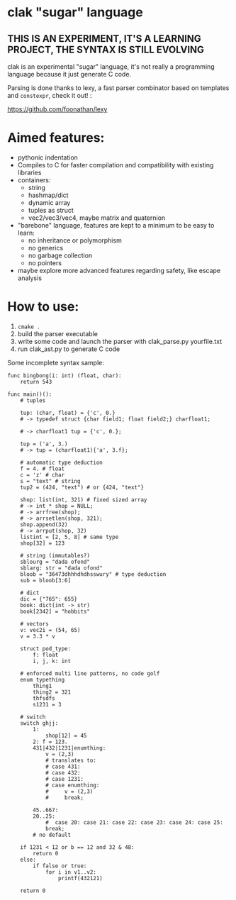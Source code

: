 # clak "sugar" language

## THIS IS AN EXPERIMENT, IT'S A LEARNING PROJECT, THE SYNTAX IS STILL EVOLVING

clak is an experimental "sugar" language, it's not really a programming language because it just generate C code.

Parsing is done thanks to lexy, a fast parser combinator based on templates and `constexpr`, check it out! :

https://github.com/foonathan/lexy

# Aimed features:

* pythonic indentation
* Compiles to C for faster compilation and compatibility with existing libraries
* containers:
    * string
    * hashmap/dict
    * dynamic array
    * tuples as struct
    * vec2/vec3/vec4, maybe matrix and quaternion
* "barebone" language, features are kept to a minimum to be easy to learn:
    * no inheritance or polymorphism
    * no generics
    * no garbage collection
    * no pointers
* maybe explore more advanced features regarding safety, like escape analysis

# How to use:

1. `cmake .`
2. build the parser executable
3. write some code and launch the parser with clak_parse.py yourfile.txt
4. run clak_ast.py to generate C code

Some incomplete syntax sample:

```
func bingbong(i: int) (float, char):
    return 543

func main()():
    # tuples

    tup: (char, float) = {'c', 0.}
    # -> typedef struct {char field1; float field2;} charfloat1;

    # -> charfloat1 tup = {'c', 0.};

    tup = ('a', 3.)
    # -> tup = (charfloat1){'a', 3.f};

    # automatic type deduction
    f = 4. # float
    c = 'z' # char
    s = "text" # string
    tup2 = (424, "text") # or {424, "text"}

    shop: list(int, 321) # fixed sized array
    # -> int * shop = NULL;
    # -> arrfree(shop);
    # -> arrsetlen(shop, 321);
    shop.append(32)
    # -> arrput(shop, 32)
    listint = [2, 5, 8] # same type
    shop[32] = 123

    # string (immutables?)
    sblourg = "dada ofond"
    sblarg: str = "dada ofond"
    bloob = "36473dhhhdhdhsswury" # type deduction
    sub = bloob[3:6]

    # dict
    dic = {"765": 655}
    book: dict(int -> str)
    book[2342] = "hobbits"

    # vectors
    v: vec2i = (54, 65)
    v = 3.3 * v

    struct pod_type:
        f: float
        i, j, k: int

    # enforced multi line patterns, no code golf
    enum typething
        thing1
        thing2 = 321
        thfsdfs
        s1231 = 3

    # switch
    switch ghjj:
        1:
            shop[12] = 45
        2: f = 123.
        431|432|1231|enumthing:
            v = (2,3)
            # translates to:
            # case 431:
            # case 432:
            # case 1231:
            # case enumthing:
            #     v = (2,3)
            #     break;

        45..667:
        20..25:
            #  case 20: case 21: case 22: case 23: case 24: case 25:
            break;
        # no default

    if 1231 < 12 or b == 12 and 32 & 48:
        return 0
    else:
        if false or true:
            for i in v1..v2:
                printf(432121)

    return 0